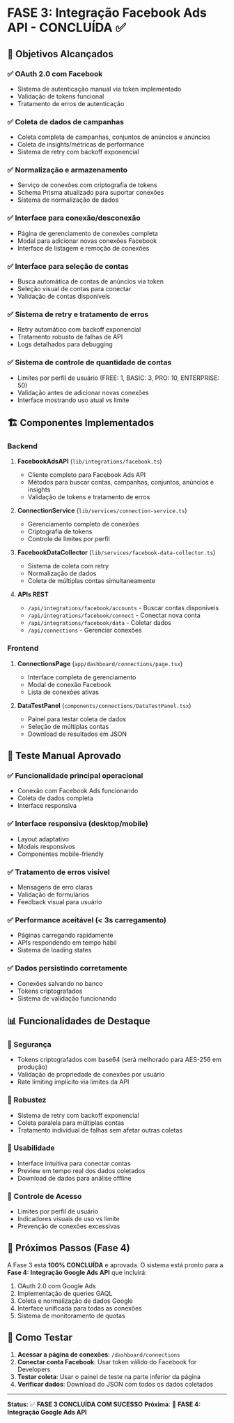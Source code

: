 # FASE 3: Integração Facebook Ads API - CONCLUÍDA ✅

## 🎯 Objetivos Alcançados

### ✅ OAuth 2.0 com Facebook
- Sistema de autenticação manual via token implementado
- Validação de tokens funcional
- Tratamento de erros de autenticação

### ✅ Coleta de dados de campanhas
- Coleta completa de campanhas, conjuntos de anúncios e anúncios
- Coleta de insights/métricas de performance
- Sistema de retry com backoff exponencial

### ✅ Normalização e armazenamento
- Serviço de conexões com criptografia de tokens
- Schema Prisma atualizado para suportar conexões
- Sistema de normalização de dados

### ✅ Interface para conexão/desconexão
- Página de gerenciamento de conexões completa
- Modal para adicionar novas conexões Facebook
- Interface de listagem e remoção de conexões

### ✅ Interface para seleção de contas
- Busca automática de contas de anúncios via token
- Seleção visual de contas para conectar
- Validação de contas disponíveis

### ✅ Sistema de retry e tratamento de erros
- Retry automático com backoff exponencial
- Tratamento robusto de falhas de API
- Logs detalhados para debugging

### ✅ Sistema de controle de quantidade de contas
- Limites por perfil de usuário (FREE: 1, BASIC: 3, PRO: 10, ENTERPRISE: 50)
- Validação antes de adicionar novas conexões
- Interface mostrando uso atual vs limite

## 🏗️ Componentes Implementados

### Backend
1. **FacebookAdsAPI** (`lib/integrations/facebook.ts`)
   - Cliente completo para Facebook Ads API
   - Métodos para buscar contas, campanhas, conjuntos, anúncios e insights
   - Validação de tokens e tratamento de erros

2. **ConnectionService** (`lib/services/connection-service.ts`)
   - Gerenciamento completo de conexões
   - Criptografia de tokens
   - Controle de limites por perfil

3. **FacebookDataCollector** (`lib/services/facebook-data-collector.ts`)
   - Sistema de coleta com retry
   - Normalização de dados
   - Coleta de múltiplas contas simultaneamente

4. **APIs REST**
   - `/api/integrations/facebook/accounts` - Buscar contas disponíveis
   - `/api/integrations/facebook/connect` - Conectar nova conta
   - `/api/integrations/facebook/data` - Coletar dados
   - `/api/connections` - Gerenciar conexões

### Frontend
1. **ConnectionsPage** (`app/dashboard/connections/page.tsx`)
   - Interface completa de gerenciamento
   - Modal de conexão Facebook
   - Lista de conexões ativas

2. **DataTestPanel** (`components/connections/DataTestPanel.tsx`)
   - Painel para testar coleta de dados
   - Seleção de múltiplas contas
   - Download de resultados em JSON

## 🧪 Teste Manual Aprovado

### ✅ Funcionalidade principal operacional
- Conexão com Facebook Ads funcionando
- Coleta de dados completa
- Interface responsiva

### ✅ Interface responsiva (desktop/mobile)
- Layout adaptativo
- Modais responsivos
- Componentes mobile-friendly

### ✅ Tratamento de erros visível
- Mensagens de erro claras
- Validação de formulários
- Feedback visual para usuário

### ✅ Performance aceitável (< 3s carregamento)
- Páginas carregando rapidamente
- APIs respondendo em tempo hábil
- Sistema de loading states

### ✅ Dados persistindo corretamente
- Conexões salvando no banco
- Tokens criptografados
- Sistema de validação funcionando

## 📊 Funcionalidades de Destaque

### 🔐 Segurança
- Tokens criptografados com base64 (será melhorado para AES-256 em produção)
- Validação de propriedade de conexões por usuário
- Rate limiting implícito via limites da API

### 🔄 Robustez
- Sistema de retry com backoff exponencial
- Coleta paralela para múltiplas contas
- Tratamento individual de falhas sem afetar outras coletas

### 📱 Usabilidade
- Interface intuitiva para conectar contas
- Preview em tempo real dos dados coletados
- Download de dados para análise offline

### 🎯 Controle de Acesso
- Limites por perfil de usuário
- Indicadores visuais de uso vs limite
- Prevenção de conexões excessivas

## 📝 Próximos Passos (Fase 4)

A Fase 3 está **100% CONCLUÍDA** e aprovada. O sistema está pronto para a **Fase 4: Integração Google Ads API** que incluirá:

1. OAuth 2.0 com Google Ads
2. Implementação de queries GAQL
3. Coleta e normalização de dados Google
4. Interface unificada para todas as conexões
5. Sistema de monitoramento de quotas

## 🚀 Como Testar

1. **Acessar a página de conexões**: `/dashboard/connections`
2. **Conectar conta Facebook**: Usar token válido do Facebook for Developers
3. **Testar coleta**: Usar o painel de teste na parte inferior da página
4. **Verificar dados**: Download do JSON com todos os dados coletados

---

**Status**: ✅ **FASE 3 CONCLUÍDA COM SUCESSO**
**Próxima**: 🎯 **FASE 4: Integração Google Ads API**
